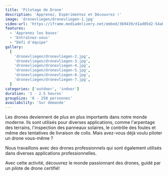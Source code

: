 ```yaml
---
title: 'Pilotage de Drone'
description: 'Apprenez, Expérimentez et Découvrez !'
image: 'dronevliegen/dronevliegen-1.jpg'
video-url: 'https://iframe.mediadelivery.net/embed/369439/d1ad05d2-54ab-4b52-8e64-2943ff452f8b'
features:
  - 'Apprenez les bases'
  - 'Entraînez-vous'
  - "Défi d'équipe"
gallery:
  [
    'dronevliegen/dronevliegen-2.jpg',
    'dronevliegen/dronevliegen-3.jpg',
    'dronevliegen/dronevliegen-4.jpg',
    'dronevliegen/dronevliegen-5.jpg',
    'dronevliegen/dronevliegen-6.jpg',
    'dronevliegen/dronevliegen-7.jpg',
  ]
categories: ['outdoor', 'indoor']
duration: '1 - 2.5 heures'
groupSize: '8 - 250 personnes'
availability: 'Sur demande'
---
```


Les drones deviennent de plus en plus importants dans notre monde moderne. Ils sont utilisés pour diverses applications, comme l'arpentage des terrains, l'inspection des panneaux solaires, le contrôle des foules et même des tentatives de livraison de colis. Mais avez-vous déjà voulu piloter un drone vous-même ?

Nous travaillons avec des drones professionnels qui sont également utilisés dans diverses applications professionnelles.

Avec cette activité, découvrez le monde passionnant des drones, guidé par un pilote de drone certifié!
